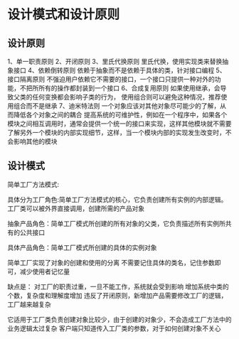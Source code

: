 # 设计模式和设计原则

## 设计原则

1、单一职责原则
2、开闭原则
3、里氏代换原则
里氏代换，使用实现类来替换抽象接口
4、依赖倒转原则
依赖于抽象而不是依赖于具体的类，针对接口编程
5、接口隔离原则
不强迫用户依赖它不需要的接口，一个接口只提供一种对外的功能，不把所所有的操作都封装到一个接口
6、合成复用原则
如果使用继承，会导致父类的任何变换都会影响子类的行为，
使用组合则可以避免这种情况，推荐使用组合而不是继承
7、迪米特法则
一个对象应该对其他对象尽可能少的了解，从而降低各个对象之间的耦合
提高系统的可维护性，例如在一个程序中，如果各个模块之间相互调用时，通常会提供一个统一的接口来实现，这样其他模块就不需要了解另外一个模块的内部实现细节，这样，当一个模块内部的实现发生改变时，不会影响其他的模块

## 设计模式

简单工厂方法模式:

具体分为工厂角色:简单工厂方法模式的核心，它负责创建所有实例的内部逻辑。
工厂类可以被外界直接调用，创建所需的产品对象

抽象产品角色：简单工厂模式所创建的所有对象的父类，它负责描述所有实例所共有的公共接口

具体产品角色：简单工厂模式所创建的具体的实例对象

简单工厂实现了对象的创建和使用的分离
不需要记住具体的类名，记住参数即可，减少使用者记忆量

缺点是：
对工厂的职责过重，一旦不能工作，系统就会受到影响
增加系统中类的个数，复杂度和理解度增加
违反了开闭原则，新增加产品需要修改工厂的逻辑，工厂越来越复杂

它适用于工厂类负责创建对象比较少，由于创建的对象少，不会造成工厂方法中的业务逻辑太过复杂
客户端只知道传入工厂类的参数，对于如何创建对象不关心